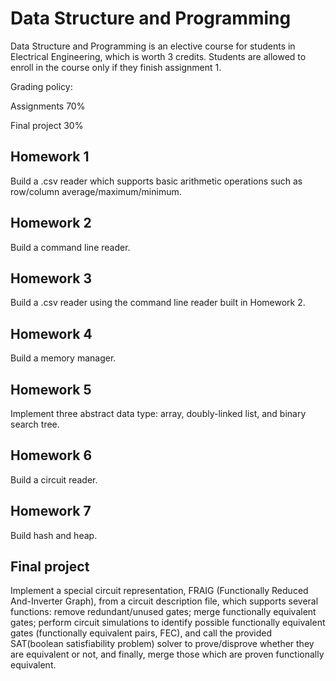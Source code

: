 # Data Structure and Programming

Data Structure and Programming is an elective course for students in Electrical Engineering, which is worth 3 credits. Students are allowed to enroll in the course only if they finish assignment 1.

Grading policy:

Assignments   70%

Final project 30%

## Homework 1

Build a .csv reader which supports basic arithmetic operations such as row/column average/maximum/minimum.

## Homework 2

Build a command line reader.

## Homework 3

Build a .csv reader using the command line reader built in Homework 2.

## Homework 4

Build a memory manager.

## Homework 5

Implement three abstract data type: array, doubly-linked list, and binary search tree.

## Homework 6

Build a circuit reader.

## Homework 7
Build hash and heap.

## Final project

Implement a special circuit representation, FRAIG (Functionally Reduced And-Inverter Graph), from a circuit description file, which supports several functions: remove redundant/unused gates; merge functionally equivalent gates; perform circuit simulations to identify possible functionally equivalent gates (functionally equivalent pairs, FEC), and call the provided SAT(boolean satisfiability problem) solver to prove/disprove whether they are equivalent or not, and finally, merge those which are proven functionally equivalent.
